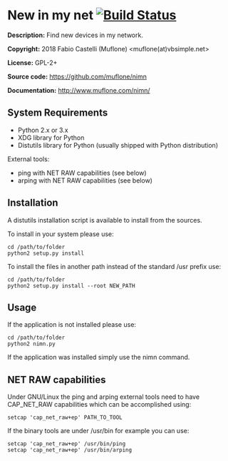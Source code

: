 New in my net [![Build Status](https://travis-ci.org/muflone/nimn.svg?branch=master)](https://travis-ci.org/muflone/nimn)
=====

**Description:** Find new devices in my network.

**Copyright:** 2018 Fabio Castelli (Muflone) <muflone(at)vbsimple.net>

**License:** GPL-2+

**Source code:** https://github.com/muflone/nimn

**Documentation:** http://www.muflone.com/nimn/

System Requirements
-------------------

* Python 2.x or 3.x
* XDG library for Python
* Distutils library for Python (usually shipped with Python distribution)

External tools:

* ping with NET RAW capabilities (see below)
* arping with NET RAW capabilities (see below)

Installation
------------

A distutils installation script is available to install from the sources.

To install in your system please use:

    cd /path/to/folder
    python2 setup.py install

To install the files in another path instead of the standard /usr prefix use:

    cd /path/to/folder
    python2 setup.py install --root NEW_PATH

Usage
-----

If the application is not installed please use:

    cd /path/to/folder
    python2 nimn.py

If the application was installed simply use the nimn command.

NET RAW capabilities
--------------------

Under GNU/Linux the ping and arping external tools need to have CAP_NET_RAW
capabilities which can be accomplished using:

    setcap 'cap_net_raw+ep' PATH_TO_TOOL

If the binary tools are under /usr/bin for example you can use:

    setcap 'cap_net_raw+ep' /usr/bin/ping
    setcap 'cap_net_raw+ep' /usr/bin/arping
